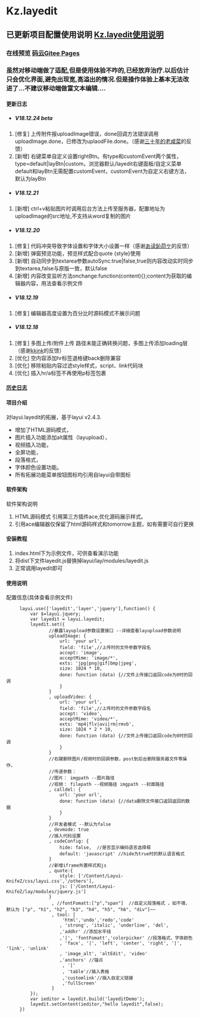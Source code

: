 # Kz.layedit

## 已更新项目配置使用说明 [Kz.layedit使用说明](https://knifez.gitee.io/2018/12/22/kz.layedit/)

### 在线预览 [码云Gitee Pages](http://knifez.gitee.io/kz.layedit/index.html)


### 虽然对移动端做了适配,但是使用体验不咋的,已经放弃治疗.以后估计只会优化界面,避免出现宽,高溢出的情况.但是操作体验上基本无法改进了...不建议移动端做富文本编辑....

#### 更新日志
- ##### V18.12.24 beta
1. [修复] 上传附件报uploadImage错误，done回调方法错误调用uploadImage.done，已修改为uplaodFile.done。（感谢<a href="https://gitee.com/dengkai1992">三十年的老咸菜</a>的反馈）
2. [新增] 右键菜单自定义设置rightBtn。有type和customEvent两个属性，type=default|layBtn|custom，浏览器默认/layedit右键面板/自定义菜单 default和layBtn无需配置customEvent，customEvent为自定义右键方法，默认为layBtn
- ##### V18.12.21
1. [新增] ctrl+v粘贴图片时调用后台方法上传至服务器，配置地址为uploadImage的src地址,不支持从word复制的图片
- ##### V18.12.20
1. [修复] 代码冲突导致字体设置和字体大小设置一样（感谢<a href="https://gitee.com/flash127">あ读鈊茚ケ</a>的反馈）
2. [新增] 弹窗预览功能，预览样式配合quote {style}使用
3. [新增] 自动同步到textarea参数autoSync:true|false,true则内容改动实时同步到textarea,false与原版一致，默认false
4. [新增] 内容改变监听方法onchange:function(content){};content为获取的编辑器内容，用法查看示例文件
- ##### V18.12.19
1. [修复] 编辑器高度设置为百分比时源码模式不展示问题
 - ##### V18.12.18
1. [修复] 多图上传/附件上传 路径未能正确转换问题，多图上传添加loading层 （感谢<a href="https://gitee.com/kkink">kkink</a>的反馈）
2. [优化] 空内容添加hr标签退格键back删除兼容
3. [优化] 移除粘贴内容过滤style样式，script、link代码块
4. [优化] 插入hr/a标签不再使用p标签包裹

####  <a href="http://knifez.gitee.io/kz.layedit/UpgradeInfo.html">历史日志</a>

#### 项目介绍
对layui.layedit的拓展，基于layui v2.4.3.
- 增加了HTML源码模式，
- 图片插入功能添加alt属性（layupload），
- 视频插入功能，
- 全屏功能，
- 段落格式，
- 字体颜色设置功能。
- 所有拓展功能菜单按钮图标均引用自layui自带图标
#### 软件架构
软件架构说明
1. HTML源码模式 引用第三方插件ace,优化源码展示样式。
2. 引用ace编辑器仅保留了html源码样式和tomorrow主题，如有需要可自行更换
#### 安装教程
1. index.html下为示例文件，可供查看演示功能
2. 将dist下文件layedit.js替换掉layui/lay/modules/layedit.js
3. 正常调用layedit即可

#### 使用说明
配置信息(具体查看示例文件)

```
     layui.use(['layedit','layer','jquery'],function() {
         var $=layui.jquery;
         var layedit = layui.layedit;
 		 layedit.set({
                //暴露layupload参数设置接口 --详细查看layupload参数说明
                uploadImage: {
                    url: 'your url',
                    field: 'file',//上传时的文件参数字段名
                    accept: 'image',
                    acceptMime: 'image/*',
                    exts: 'jpg|png|gif|bmp|jpeg',
                    size: 1024 * 10,
                    done: function (data) {//文件上传接口返回code为0时的回调
                    }
                }
                , uploadVideo: {
                    url: 'your url',
                    field: 'file',//上传时的文件参数字段名
                    accept: 'video',
                    acceptMime: 'video/*',
                    exts: 'mp4|flv|avi|rm|rmvb',
                    size: 1024 * 2 * 10,
                    done: function (data) {//文件上传接口返回code为0时的回调
                    }
                }
                //右键删除图片/视频时的回调参数，post到后台删除服务器文件等操作，
                //传递参数：
                //图片： imgpath --图片路径
                //视频： filepath --视频路径 imgpath --封面路径
                , calldel: {
                    url: 'your url',
                    done: function (data) {//data删除文件接口返回返回的数据
                    }
                }
                //开发者模式 --默认为false
                , devmode: true
                //插入代码设置
                , codeConfig: {
                    hide: false,  //是否显示编码语言选择框
                    default: 'javascript' //hide为true时的默认语言格式
                }           
                //新增iframe外置样式和js
                , quote:{
                    style: ['/Content/Layui-KnifeZ/css/layui.css','/others'],
                    js: ['/Content/Layui-KnifeZ/lay/modules/jquery.js']
                }
                 , //fontFomatt:["p","span"]  //自定义段落格式 ，如不填，默认为 ["p", "h1", "h2", "h3", "h4", "h5", "h6", "div"]~~
                 , tool: [
                     'html','undo','redo','code'
 					, 'strong', 'italic', 'underline', 'del', 
					,'addhr' //添加水平线
					,'|', 'fontFomatt','colorpicker' //段落格式，字体颜色
 					, 'face', '|', 'left', 'center', 'right', '|', 'link', 'unlink'
 					, 'image_alt', 'altEdit', 'video' 
					,'anchors' //锚点
                     , '|'
					 , 'table'//插入表格
					 ,'customlink'//插入自定义链接
					 ,'fullScreen'
                 ]
         });
         var ieditor = layedit.build('layeditDemo');
		 layedit.setContent(ieditor,"hello layedit",false);
     })
```
